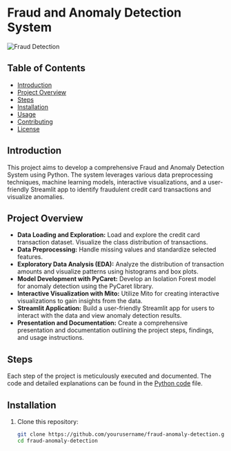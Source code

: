 # Fraud and Anomaly Detection System

![Fraud Detection]([https://your-image-url.com/fraud_detection.png](https://www.google.com/url?sa=i&url=https%3A%2F%2Fwww.nttdata-gps.com%2Finsights%2Fonline-payment-frauds-types-and-how-to-alleviate-them&psig=AOvVaw26cPeKHy2VHA2wFO8NcA2t&ust=1691502713188000&source=images&cd=vfe&opi=89978449&ved=0CBEQjRxqFwoTCJCR9uTYyoADFQAAAAAdAAAAABBp))

## Table of Contents
- [Introduction](#introduction)
- [Project Overview](#project-overview)
- [Steps](#steps)
- [Installation](#installation)
- [Usage](#usage)
- [Contributing](#contributing)
- [License](#license)

## Introduction
This project aims to develop a comprehensive Fraud and Anomaly Detection System using Python. The system leverages various data preprocessing techniques, machine learning models, interactive visualizations, and a user-friendly Streamlit app to identify fraudulent credit card transactions and visualize anomalies.

## Project Overview
- **Data Loading and Exploration:** Load and explore the credit card transaction dataset. Visualize the class distribution of transactions.
- **Data Preprocessing:** Handle missing values and standardize selected features.
- **Exploratory Data Analysis (EDA):** Analyze the distribution of transaction amounts and visualize patterns using histograms and box plots.
- **Model Development with PyCaret:** Develop an Isolation Forest model for anomaly detection using the PyCaret library.
- **Interactive Visualization with Mito:** Utilize Mito for creating interactive visualizations to gain insights from the data.
- **Streamlit Application:** Build a user-friendly Streamlit app for users to interact with the data and view anomaly detection results.
- **Presentation and Documentation:** Create a comprehensive presentation and documentation outlining the project steps, findings, and usage instructions.

## Steps
Each step of the project is meticulously executed and documented. The code and detailed explanations can be found in the [Python code](https://github.com/yourusername/fraud-anomaly-detection/blob/main/fraud_detection.py) file.

## Installation
1. Clone this repository:
   ```bash
   git clone https://github.com/yourusername/fraud-anomaly-detection.git
   cd fraud-anomaly-detection
